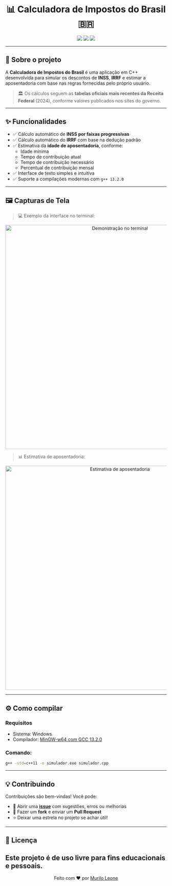 <h1 align="center">📊 Calculadora de Impostos do Brasil 🇧🇷</h1>

<p align="center">
  <img src="https://img.shields.io/badge/C++-GCC13.2-green?style=for-the-badge&logo=c%2B%2B" />
  <img src="https://img.shields.io/github/languages/code-size/brzRaven01001/calculadora-impostos-brazil?style=for-the-badge" />
  <img src="https://img.shields.io/github/last-commit/brzRaven01001/calculadora-impostos-brazil?style=for-the-badge" />
</p>

---

## 📌 Sobre o projeto

A **Calculadora de Impostos do Brasil** é uma aplicação em C++ desenvolvida para simular os descontos de **INSS**, **IRRF** e estimar a aposentadoria com base nas regras fornecidas pelo próprio usuário.

> 🏛️ Os cálculos seguem as **tabelas oficiais mais recentes da Receita Federal** (2024), conforme valores publicados nos sites do governo.

---

## ✨ Funcionalidades

- ✅ Cálculo automático de **INSS por faixas progressivas**
- ✅ Cálculo automático do **IRRF** com base na dedução padrão
- ✅ Estimativa da **idade de aposentadoria**, conforme:
  - Idade mínima
  - Tempo de contribuição atual
  - Tempo de contribuição necessário
  - Percentual de contribuição mensal
- ✅ Interface de texto simples e intuitiva
- ✅ Suporte a compilações modernas com `g++ 13.2.0`

---

## 🖼️ Capturas de Tela

> 💻 Exemplo da interface no terminal:

<p align="center">
  <img src="[https://user-images.githubusercontent.com/00000000/000000000-terminal-demo.png](https://private-user-images.githubusercontent.com/124938721/463479226-d3439f3a-4ef1-459d-af5b-a7e47415a51b.png?jwt=eyJhbGciOiJIUzI1NiIsInR5cCI6IkpXVCJ9.eyJpc3MiOiJnaXRodWIuY29tIiwiYXVkIjoicmF3LmdpdGh1YnVzZXJjb250ZW50LmNvbSIsImtleSI6ImtleTUiLCJleHAiOjE3NTE5NDMxMDEsIm5iZiI6MTc1MTk0MjgwMSwicGF0aCI6Ii8xMjQ5Mzg3MjEvNDYzNDc5MjI2LWQzNDM5ZjNhLTRlZjEtNDU5ZC1hZjViLWE3ZTQ3NDE1YTUxYi5wbmc_WC1BbXotQWxnb3JpdGhtPUFXUzQtSE1BQy1TSEEyNTYmWC1BbXotQ3JlZGVudGlhbD1BS0lBVkNPRFlMU0E1M1BRSzRaQSUyRjIwMjUwNzA4JTJGdXMtZWFzdC0xJTJGczMlMkZhd3M0X3JlcXVlc3QmWC1BbXotRGF0ZT0yMDI1MDcwOFQwMjQ2NDFaJlgtQW16LUV4cGlyZXM9MzAwJlgtQW16LVNpZ25hdHVyZT0yMThlZjExZjVkYWE5ZjkzMWZjMGUxZmRjYjlhM2Q5NGY3ZTY5OWUwNzYyYjg4MmFmZTAyZTc0MWE0ZWNmZDU4JlgtQW16LVNpZ25lZEhlYWRlcnM9aG9zdCJ9.i8zoneC6r5d3bL_vPPb-nnmUgrEB1FRhKb_tHlQlIlA)" alt="Demonstração no terminal" width="700">
</p>

> 📊 Estimativa de aposentadoria:

<p align="center">
  <img src="https://private-user-images.githubusercontent.com/124938721/463479301-dc124c4a-7661-44cb-ad1a-8c78d392cc5e.png?jwt=eyJhbGciOiJIUzI1NiIsInR5cCI6IkpXVCJ9.eyJpc3MiOiJnaXRodWIuY29tIiwiYXVkIjoicmF3LmdpdGh1YnVzZXJjb250ZW50LmNvbSIsImtleSI6ImtleTUiLCJleHAiOjE3NTE5NDMxMDEsIm5iZiI6MTc1MTk0MjgwMSwicGF0aCI6Ii8xMjQ5Mzg3MjEvNDYzNDc5MzAxLWRjMTI0YzRhLTc2NjEtNDRjYi1hZDFhLThjNzhkMzkyY2M1ZS5wbmc_WC1BbXotQWxnb3JpdGhtPUFXUzQtSE1BQy1TSEEyNTYmWC1BbXotQ3JlZGVudGlhbD1BS0lBVkNPRFlMU0E1M1BRSzRaQSUyRjIwMjUwNzA4JTJGdXMtZWFzdC0xJTJGczMlMkZhd3M0X3JlcXVlc3QmWC1BbXotRGF0ZT0yMDI1MDcwOFQwMjQ2NDFaJlgtQW16LUV4cGlyZXM9MzAwJlgtQW16LVNpZ25hdHVyZT0wZjdhZDFjOTZlZmU2YmNjOTIzZDEzYmM2MGNlZjUyZmEzMTU1MTZmZTY3ZWM4YTRhOTE1NmRjZDliYTAzYjg1JlgtQW16LVNpZ25lZEhlYWRlcnM9aG9zdCJ9.7psdFx_oyP_TW2rfTsbnkcJ15Hqu_yEQcZPmpvja5q0" alt="Estimativa de aposentadoria" width="700">
</p>

---

## ⚙️ Como compilar

### Requisitos

- Sistema: Windows
- Compilador: [MinGW-w64 com GCC 13.2.0](https://winlibs.com/)

### Comando:

```bash
g++ -std=c++11 -o simulador.exe simulador.cpp
```
---

## 💡 Contribuindo

Contribuições são bem-vindas! Você pode:

- 💬 Abrir uma [**issue**](https://github.com/brzRaven01001/calculadora-impostos-brazil/issues) com sugestões, erros ou melhorias
- 🍴 Fazer um **fork** e enviar um **Pull Request**
- ⭐ Deixar uma estrela no projeto se achar útil!

---

## 🧾 Licença

Este projeto é de uso livre para fins educacionais e pessoais.
---

<p align="center">
  Feito com ❤️ por <a href="https://github.com/brzRaven01001">Murilo Leone</a>
</p>
